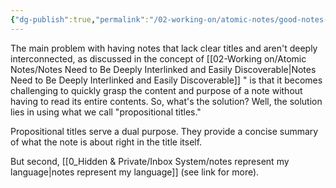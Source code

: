 ```yaml
---
{"dg-publish":true,"permalink":"/02-working-on/atomic-notes/good-notes-should-be-propositional-and-repeatable/","title":"Good Notes Should Be Propositional and Repeatable","tags":["type/atomic-note","status/working-on"],"noteIcon":"","created":"Monday, December 18th 2023, 7:38:50 pm","updated":"2023-12-23T16:54:18.848+01:00"}
---
```


The main problem with having notes that lack clear titles and aren't deeply interconnected, as discussed in the concept of [[02-Working on/Atomic Notes/Notes Need to Be Deeply Interlinked and Easily Discoverable\|Notes Need to Be Deeply Interlinked and Easily Discoverable]] " is that it becomes challenging to quickly grasp the content and purpose of a note without having to read its entire contents. So, what's the solution? Well, the solution lies in using what we call "propositional titles."

Propositional titles serve a dual purpose. They provide a concise summary of what the note is about right in the title itself.

But second, [[0_Hidden & Private/Inbox System/notes represent my language\|notes represent my language]] (see link for more).